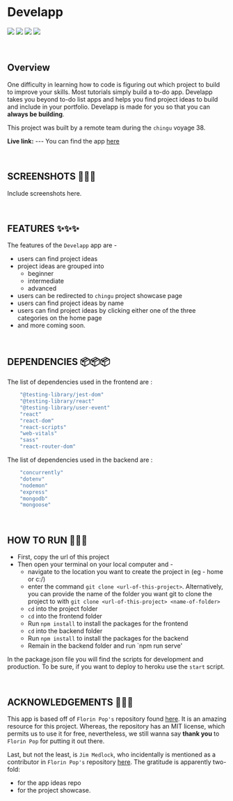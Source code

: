 # Develapp

![](https://img.shields.io/badge/Name-Develapp-brightgreen?style=plastic&labelColor=inactive)
![](https://img.shields.io/badge/Version-v0.0.1-blueviolet?style=plastic&labelColor=inactive)
![](https://img.shields.io/badge/Stack-MERN-important?style=plastic&labelColor=inactive)
![](https://img.shields.io/badge/Team-chingu.v38.geckos.04-informational?style=plastic&labelColor=inactive)

<br>

## Overview

One difficulty in learning how to code is figuring out which project to build to improve your skills. Most tutorials simply build a to-do app. Develapp takes you beyond to-do list apps and helps you find project ideas to build and include in your portfolio. Develapp is made for you so that you can **always be building**.

This project was built by a remote team during the `chingu` voyage 38.

**Live link:** --- You can find the app [here]()

<br>

## SCREENSHOTS 📸📸📸
Include screenshots here.

<br>

## FEATURES ✨✨✨
The features of the `Develapp` app are -
- users can find project ideas
- project ideas are grouped into 
    * beginner
    * intermediate
    * advanced
- users can be redirected to `chingu` project showcase page
- users can find project ideas by name
- users can find project ideas by clicking either one of the three categories on the home page
- and more coming soon.

<br>

## DEPENDENCIES 📦📦📦
The list of dependencies used in the frontend are :

```javascript
    "@testing-library/jest-dom"
    "@testing-library/react"
    "@testing-library/user-event"
    "react"
    "react-dom"
    "react-scripts"
    "web-vitals"
    "sass"
    "react-router-dom"
```
The list of dependencies used in the backend are :

```javascript
    "concurrently"
    "dotenv"
    "nodemon"
    "express"
    "mongodb"
    "mongoose"
```
<br>

## HOW TO RUN 🚀🚀🚀
* First, copy the url of this project
* Then open your terminal on your local computer and -
    - navigate to the location you want to create the project in (eg - home or c:/)
    - enter the command `git clone <url-of-this-project>`. Alternatively, you can provide the name of the folder you want git to clone the project to with `git clone <url-of-this-project> <name-of-folder>`
    - `cd` into the project folder
    - `cd` into the frontend folder
    - Run `npm install` to install the packages for the frontend
    - `cd` into the backend folder
    - Run `npm install` to install the packages for the backend
    - Remain in the backend folder and run `npm run serve'

In the package.json file you will find the scripts for development and production. To be sure, if you want to deploy to heroku use the `start` script.

<br>

## ACKNOWLEDGEMENTS 👏👏👏
This app is based off of `Florin Pop's` repository found [here](https://github.com/florinpop17/app-ideas). It is an amazing resource for this project. Whereas, the repository has an MIT license, which permits us to use it for free, nevertheless, we still wanna say **thank you** to `Florin Pop` for putting it out there.

Last, but not the least, is `Jim Medlock`, who incidentally is mentioned as a contributor in `Florin Pop's` repository [here](https://github.com/florinpop17/app-ideas#main-contributors-). The gratitude is apparently two-fold:
- for the app ideas repo
- for the project showcase.


